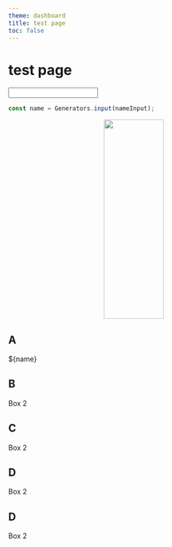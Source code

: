 ```yaml
---
theme: dashboard
title: test page
toc: false
---
```


# test page


<input id="nameInput" style="width: 180px;">

```js
const name = Generators.input(nameInput);
```
<div class="container_main_frame">
    <div class="grid_image_part">
        <center>
        <img src= "/images/human.png" 
        width="120"
        height="400"
        />
        </center>
    </div>
    <div class="grid_button_part">
    </div>
    <div class="container">
        <div class="item">
            <h2>A</h2>
            <span class="big">  ${name}    
            </span>    
        </div>
        <div class="item">
            <h2>B</h2>
            <span class="big">
            Box 2
            </span>
        </div>
        <div class="item">
            <h2>C</h2>
            <span class="big">
            Box 2
            </span>
        </div>
        <div class="item">
            <h2>D</h2>
            <span class="big">
            Box 2
            </span>
        </div>
        <div class="item">
            <h2>D</h2>
            <span class="big">
            Box 2
            </span>
        </div>
    </div>
<link rel="stylesheet" href="styles.css">
</link> 
</div>